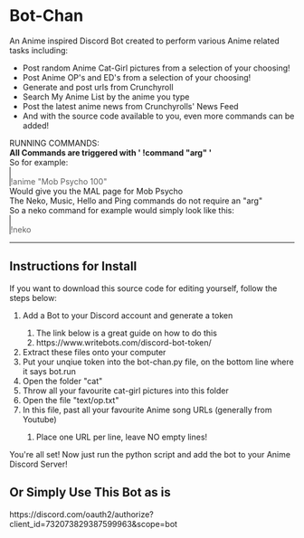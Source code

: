 # Bot-Chan

An Anime inspired Discord Bot created to perform various Anime related tasks including:

<ul>
  <li>Post random Anime Cat-Girl pictures from a selection of your choosing!</li> 
  <li>Post Anime OP's and ED's from a selection of your choosing!</li> 
  <li>Generate and post urls from Crunchyroll</li> 
  <li>Search My Anime List by the anime you type</li> 
  <li>Post the latest anime news from Crunchyrolls' News Feed</li>
  <li>And with the source code available to you, even more commands can be added!</li>
</ul> 
RUNNING COMMANDS:
<br>
<b>All Commands are triggered with ' !command "arg" '</b>
<br>
So for example:
<blockquote style="border-left:2px grey solid;padding:0px; margin:0px;">
<br>
!anime "Mob Psycho 100"
<br>
</blockquote>
Would give you the MAL page for Mob Psycho
<br>
The Neko, Music, Hello and Ping commands do not require an "arg"
<br>
So a neko command for example would simply look like this:
<blockquote style="border-left:2px grey solid;padding:0px; margin:0px;">
<br>
!neko
<br>
</blockquote>
<hr>
<h2>Instructions for Install</h2>
If you want to download this source code for editing yourself, follow the steps below:
<ol>
  <li>Add a Bot to your Discord account and generate a token </li>
    <ol>
      <li>The link below is a great guide on how to do this</li>
      <li>https://www.writebots.com/discord-bot-token/</li>
    </ol>
  <li>Extract these files onto your computer</li>
  <li>Put your unqiue token into the bot-chan.py file, on the bottom line where it says bot.run</li>
  <li>Open the folder "cat"</li>
  <li>Throw all your favourite cat-girl pictures into this folder</li>
  <li>Open the file "text/op.txt"</li>
  <li>In this file, past all your favourite Anime song URLs (generally from Youtube)</li>
    <ol>
      <li>Place one URL per line, leave NO empty lines!</li>
    </ol>
</ol> 

You're all set! Now just run the python script and add the bot to your Anime Discord Server!

<h2> Or Simply Use This Bot as is</h2>
https://discord.com/oauth2/authorize?client_id=732073829387599963&scope=bot
